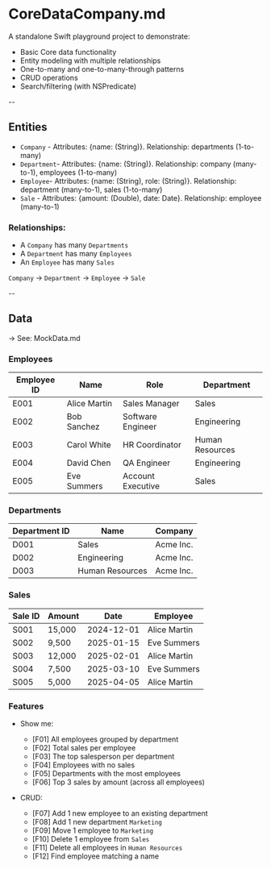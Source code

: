 # CoreDataCompany.md

A standalone Swift playground project to demonstrate:

- Basic Core data functionality
- Entity modeling with multiple relationships
- One-to-many and one-to-many-through patterns
- CRUD operations
- Search/filtering (with NSPredicate)

--

## Entities

 - `Company` - Attributes: {name: (String)}. Relationship: departments (1-to-many)
 - `Department`- Attributes: {name: (String)}. Relationship: company (many-to-1), employees (1-to-many)
 - `Employee`- Attributes: {name: (String), role: (String)}. Relationship: department (many-to-1), sales (1-to-many)
 - `Sale` - Attributes: {amount: (Double), date: Date}. Relationship: employee (many-to-1)

### Relationships:

- A `Company` has many `Departments`
- A `Department` has many `Employees`
- An `Employee` has many `Sales`

`Company` → `Department` → `Employee` → `Sale` 

--

## Data

-> See: MockData.md

### Employees

| Employee ID | Name         | Role              | Department      |
| ----------- | ------------ | ----------------- | --------------- |
| E001        | Alice Martin | Sales Manager     | Sales           |
| E002        | Bob Sanchez  | Software Engineer | Engineering     |
| E003        | Carol White  | HR Coordinator    | Human Resources |
| E004        | David Chen   | QA Engineer       | Engineering     |
| E005        | Eve Summers  | Account Executive | Sales           |

### Departments

| Department ID | Name            | Company   |
| ------------- | --------------- | --------- |
| D001          | Sales           | Acme Inc. |
| D002          | Engineering     | Acme Inc. |
| D003          | Human Resources | Acme Inc. |

### Sales

| Sale ID | Amount | Date       | Employee     |
| ------- | ------ | ---------- | ------------ |
| S001    | 15,000 | 2024-12-01 | Alice Martin |
| S002    | 9,500  | 2025-01-15 | Eve Summers  |
| S003    | 12,000 | 2025-02-01 | Alice Martin |
| S004    | 7,500  | 2025-03-10 | Eve Summers  |
| S005    | 5,000  | 2025-04-05 | Alice Martin |

 ### Features
 
 - Show me:
    - [F01] All employees grouped by department
    - [F02] Total sales per employee
    - [F03] The top salesperson per department
    - [F04] Employees with no sales
    - [F05] Departments with the most employees
    - [F06] Top 3 sales by amount (across all employees)

 - CRUD:
     - [F07] Add 1 new employee to an existing department
     - [F08] Add 1 new department `Marketing`
     - [F09] Move 1 employee to `Marketing`
     - [F10] Delete 1 employee from `Sales`
     - [F11] Delete all employees in `Human Resources`
     - [F12] Find employee matching a name